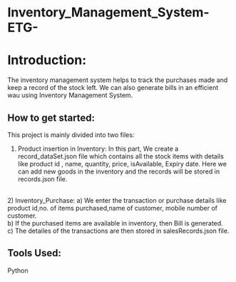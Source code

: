 # Inventory_Management_System-ETG-

# Introduction:
  The inventory management system helps to track the purchases made and keep a record of the stock left. We can also generate bills in an efficient wau using Inventory Management   System.

## How to get started:
  This project is mainly divided into two files:

  1) Product insertion in Inventory: In this part, We create a record_dataSet.json file which contains all the stock items with details like product id , name, quantity, price,        isAvailable, Expiry date. Here we can add new goods in the inventory and the records will be stored in records.json file.
<br />
  2) Inventory_Purchase:
    a) We enter the transaction or purchase details like product id,no. of items purchased,name of customer, mobile number of customer.<br />
    b) If the purchased items are available in inventory, then Bill is generated.<br />
    c) The detailes of the transactions are then stored in salesRecords.json file.<br />

## Tools Used:
   
   Python
